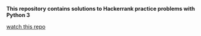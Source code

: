 **This repository contains solutions to Hackerrank practice problems with Python 3**

[watch this repo](https://github.com/Haknozer/HackerRank/subscription)
